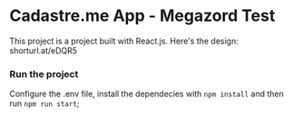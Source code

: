 # Cadastre.me App - Megazord Test

This project is a project built with React.js.
Here's the design: shorturl.at/eDQR5

### Run the project

Configure the .env file, install the dependecies with `npm install` and then run `npm run start`;
